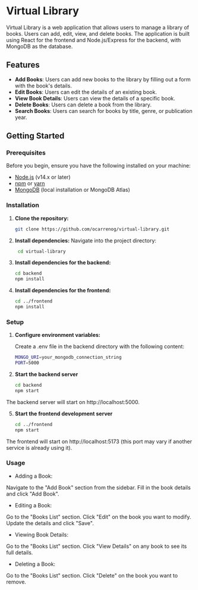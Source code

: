 # Virtual Library

Virtual Library is a web application that allows users to manage a library of books. Users can add, edit, view, and delete books. The application is built using React for the frontend and Node.js/Express for the backend, with MongoDB as the database.

## Features

- **Add Books**: Users can add new books to the library by filling out a form with the book's details.
- **Edit Books**: Users can edit the details of an existing book.
- **View Book Details**: Users can view the details of a specific book.
- **Delete Books**: Users can delete a book from the library.
- **Search Books**: Users can search for books by title, genre, or publication year.

## Getting Started

### Prerequisites

Before you begin, ensure you have the following installed on your machine:

- [Node.js](https://nodejs.org/) (v14.x or later)
- [npm](https://www.npmjs.com/) or [yarn](https://yarnpkg.com/)
- [MongoDB](https://www.mongodb.com/) (local installation or MongoDB Atlas)

### Installation

1. **Clone the repository:**

   ```bash
   git clone https://github.com/ocarrenog/virtual-library.git
   
2. **Install dependencies:**
   Navigate into the project directory:
      
   ```bash
    cd virtual-library
   
4. **Install dependencies for the backend:**

   ```bash
   cd backend
   npm install

6. **Install dependencies for the frontend:**
   
   ```bash
   cd ../frontend
   npm install

### Setup

1. **Configure environment variables:**
   
   Create a .env file in the backend directory with the following content:
   
   ```bash
   MONGO_URI=your_mongodb_connection_string
   PORT=5000
   
3. **Start the backend server**
   
   ```bash
   cd backend
   npm start

The backend server will start on http://localhost:5000.
   
5. **Start the frontend development server**
   
   ```bash
   cd ../frontend
   npm start
   
The frontend will start on http://localhost:5173 (this port may vary if another service is already using it).
   
### Usage

- Adding a Book:

Navigate to the "Add Book" section from the sidebar.
Fill in the book details and click "Add Book".

- Editing a Book:

Go to the "Books List" section.
Click "Edit" on the book you want to modify.
Update the details and click "Save".

- Viewing Book Details:

Go to the "Books List" section.
Click "View Details" on any book to see its full details.

- Deleting a Book:

Go to the "Books List" section.
Click "Delete" on the book you want to remove.
